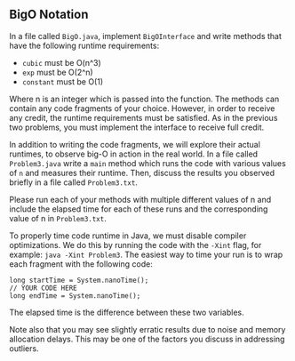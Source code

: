 ## BigO Notation

In a file called `BigO.java`, implement `BigOInterface` and write methods that have the following runtime requirements:

- `cubic` must be O(n^3)
- `exp` must be O(2^n)
- `constant` must be O(1)

Where n is an integer which is passed into the function. The methods can contain any code fragments of your choice. However, in order to receive any credit, the runtime requirements must be satisfied. As in the previous two problems, you must implement the interface to receive full credit.

In addition to writing the code fragments, we will explore their actual runtimes, to observe big-O in action in the real world. In a file called `Problem3.java` write a `main` method which runs the code with various values of `n` and measures their runtime. Then, discuss the results you observed briefly in a file called `Problem3.txt`.

Please run each of your methods with multiple different values of n and include the elapsed time for each of these runs and the corresponding value of n in `Problem3.txt`. 

To properly time code runtime in Java, we must disable compiler optimizations. We do this by running the code with the `-Xint` flag, for example: `java -Xint Problem3`. The easiest way to time your run is to wrap each fragment with the following code:

```
long startTime = System.nanoTime();
// YOUR CODE HERE
long endTime = System.nanoTime();
```

The elapsed time is the difference between these two variables.

Note also that you may see slightly erratic results due to noise and memory allocation delays. This may be one of the factors you discuss in addressing outliers.
